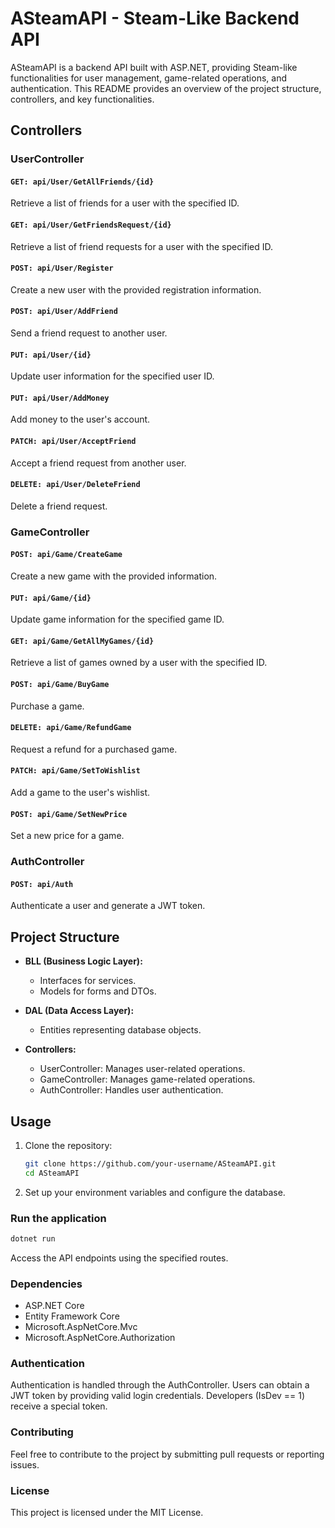 # ASteamAPI - Steam-Like Backend API

ASteamAPI is a backend API built with ASP.NET, providing Steam-like functionalities for user management, game-related operations, and authentication. This README provides an overview of the project structure, controllers, and key functionalities.

## Controllers

### UserController

#### `GET: api/User/GetAllFriends/{id}`

Retrieve a list of friends for a user with the specified ID.

#### `GET: api/User/GetFriendsRequest/{id}`

Retrieve a list of friend requests for a user with the specified ID.

#### `POST: api/User/Register`

Create a new user with the provided registration information.

#### `POST: api/User/AddFriend`

Send a friend request to another user.

#### `PUT: api/User/{id}`

Update user information for the specified user ID.

#### `PUT: api/User/AddMoney`

Add money to the user's account.

#### `PATCH: api/User/AcceptFriend`

Accept a friend request from another user.

#### `DELETE: api/User/DeleteFriend`

Delete a friend request.

### GameController

#### `POST: api/Game/CreateGame`

Create a new game with the provided information.

#### `PUT: api/Game/{id}`

Update game information for the specified game ID.

#### `GET: api/Game/GetAllMyGames/{id}`

Retrieve a list of games owned by a user with the specified ID.

#### `POST: api/Game/BuyGame`

Purchase a game.

#### `DELETE: api/Game/RefundGame`

Request a refund for a purchased game.

#### `PATCH: api/Game/SetToWishlist`

Add a game to the user's wishlist.

#### `POST: api/Game/SetNewPrice`

Set a new price for a game.

### AuthController

#### `POST: api/Auth`

Authenticate a user and generate a JWT token.

## Project Structure

- **BLL (Business Logic Layer):**
  - Interfaces for services.
  - Models for forms and DTOs.

- **DAL (Data Access Layer):**
  - Entities representing database objects.

- **Controllers:**
  - UserController: Manages user-related operations.
  - GameController: Manages game-related operations.
  - AuthController: Handles user authentication.

## Usage

1. Clone the repository:

   ```bash
   git clone https://github.com/your-username/ASteamAPI.git
   cd ASteamAPI

2. Set up your environment variables and configure the database.

### Run the application

```bash
dotnet run
```

Access the API endpoints using the specified routes.

### Dependencies

* ASP.NET Core
* Entity Framework Core
* Microsoft.AspNetCore.Mvc
* Microsoft.AspNetCore.Authorization

### Authentication

Authentication is handled through the AuthController. Users can obtain a JWT token by providing valid login credentials. Developers (IsDev == 1) receive a special token.

### Contributing

Feel free to contribute to the project by submitting pull requests or reporting issues.

### License

This project is licensed under the MIT License.
